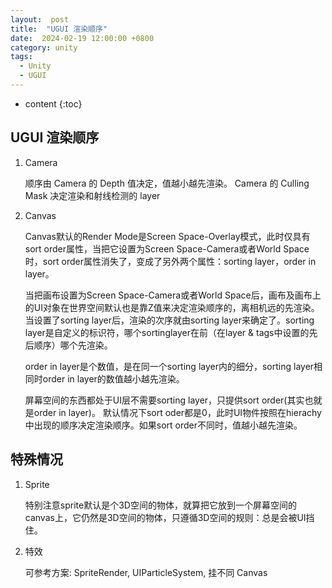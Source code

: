 ```yaml
---
layout:  post
title:  "UGUI 渲染顺序"
date:  2024-02-19 12:00:00 +0800
category: unity
tags:
  - Unity
  - UGUI
---
```


* content
{:toc}

## UGUI 渲染顺序

1. Camera

    顺序由 Camera 的 Depth 值决定，值越小越先渲染。 Camera 的 Culling Mask 决定渲染和射线检测的 layer

2. Canvas  

    Canvas默认的Render Mode是Screen Space-Overlay模式，此时仅具有sort order属性，当把它设置为Screen Space-Camera或者World Space时，sort order属性消失了，变成了另外两个属性：sorting layer，order in layer。

    当把画布设置为Screen Space-Camera或者World Space后，画布及画布上的UI对象在世界空间默认也是靠Z值来决定渲染顺序的，离相机远的先渲染。当设置了sorting layer后，渲染的次序就由sorting layer来确定了。sorting layer是自定义的标识符，哪个sortinglayer在前（在layer & tags中设置的先后顺序）哪个先渲染。

    order in layer是个数值，是在同一个sorting layer内的细分，sorting layer相同时order in layer的数值越小越先渲染。

    屏幕空间的东西都处于UI层不需要sorting layer，只提供sort order(其实也就是order in layer)。 默认情况下sort oder都是0，此时UI物件按照在hierachy中出现的顺序决定渲染顺序。如果sort order不同时，值越小越先渲染。

## 特殊情况

1. Sprite 

    特别注意sprite默认是个3D空间的物体，就算把它放到一个屏幕空间的canvas上，它仍然是3D空间的物体，只遵循3D空间的规则：总是会被UI挡住。

2. 特效
    
    可参考方案: SpriteRender, UIParticleSystem, 挂不同 Canvas